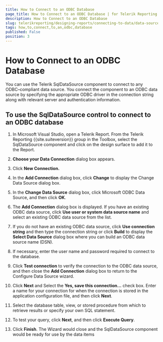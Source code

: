 ```yaml
---
title: How to Connect to an ODBC Database
page_title: How to Connect to an ODBC Database | for Telerik Reporting Documentation
description: How to Connect to an ODBC Database
slug: telerikreporting/designing-reports/connecting-to-data/data-source-components/sqldatasource-component/-how-to/how-to-connect-to-an-odbc-database
tags: how,to,connect,to,an,odbc,database
published: False
position: 3
---
```


# How to Connect to an ODBC Database



You can use the Telerik SqlDataSource component to connect to any        ODBC–compliant data source. You connect the component to an ODBC data        source by specifying the appropriate ODBC driver in the connection string        along with relevant server and authentication information.

## To use the SqlDataSource control to connect to an ODBC database

1. In Microsoft Visual Studio, open a Telerik Report. From the              Telerik Reporting {{site.suiteversion}} group in the Toolbox, select the              SqlDataSource component and click on the design surface to add it              to the Report.

1. __Choose your Data Connection__ dialog box              appears.

1. Click __New Connection.__ 

1. In the __Add Connection__ dialog box,              click __Change__ to display the Change Data Source dialog box.

1. In the __Change Data Source__ dialog box,              click Microsoft ODBC Data Source, and then click __OK__.

1. The __Add Connection__ dialog box is displayed.             If you have an existing ODBC data source, click __Use user or system data source name__ and select an existing ODBC data source from the list.

1. If you do not have an existing ODBC data source, click __Use connection string__ and then type the connection string              or click __Build__ to display the              __Select Data Source__ dialog box where you can build an             ODBC data source name (DSN).

1. If necessary, enter the user name and password required to              connect to the database.

1. Click __Test connection__ to verify the connection to the ODBC data             source, and then close the __Add Connection__ dialog box to return to the             Configure Data Source wizard.

1. Click __Next__ and Select the __Yes, save this connection…__ check box. Enter a name for your connection for when the connection is stored              in the application configuration file, and then click __Next__.

1. Select the database table, view, or stored procedure from which             to retrieve results or specify your own SQL statement.

1. To test your query, click __Next__, and              then click __Execute Query__.

1. Click __Finish__. The Wizard would close              and the SqlDataSource component would be ready for use by the data items



